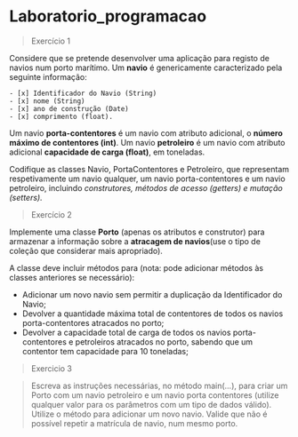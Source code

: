 # Laboratorio_programacao

> Exercício 1

Considere que se pretende desenvolver uma aplicação para registo de navios num porto marítimo.
Um **navio** é genericamente caracterizado pela seguinte informação:

    - [x] Identificador do Navio (String)
    - [x] nome (String)
    - [x] ano de construção (Date)
    - [x] comprimento (float).

Um navio **porta-contentores** é um navio com atributo adicional, o **número máximo de contentores (int)**.
Um navio **petroleiro** é um navio com atributo adicional **capacidade de carga (float)**, em toneladas.

Codifique as classes Navio, PortaContentores e Petroleiro, que representam respetivamente um navio qualquer, um navio porta-contentores e um navio petroleiro, incluindo *construtores, métodos de acesso (getters) e mutação (setters).*

> Exercício 2

Implemente uma classe **Porto** (apenas os atributos e construtor) para armazenar a informação sobre a **atracagem de navios**(use o tipo de coleção que considerar mais apropriado).

A classe deve incluir métodos para (nota: pode adicionar métodos às classes anteriores se necessário):

- Adicionar um novo navio sem permitir a duplicação da Identificador do Navio;
- Devolver a quantidade máxima total de contentores de todos os navios porta-contentores atracados no porto;
- Devolver a capacidade total de carga de todos os navios porta-contentores e petroleiros atracados no porto, sabendo que um contentor tem capacidade para 10 toneladas;

> Exercicio 3

> Escreva as instruções necessárias, no método main(...), para criar um Porto com um navio petroleiro e um navio porta contentores (utilize qualquer valor para os parâmetros com um tipo de dados válido). Utilize o método para adicionar um novo navio. Valide que não é possível repetir a matrícula de navio, num mesmo porto.

